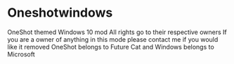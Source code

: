 # Oneshotwindows
OneShot themed Windows 10 mod
All rights go to their respective owners
If you are a owner of anything in this mode please contact me if you would like it removed
OneShot belongs to Future Cat and Windows belongs to Microsoft
